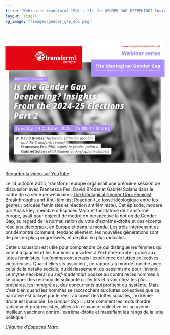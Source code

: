 ```yaml
---
title: "Webinaire transform! [EN] : *Is the GENDER GAP DEEPENING? Insights from 24-25 elections*"
layout: single
og_image: "/images/gender_gap_ep1.png"

---
```


![Webinaire](images/illus_gender_gap_ep1.png)

[Regarder la vidéo sur YouTube](https://www.youtube.com/watch?v=ID_DE_LA_VIDÉO)

Le 14 octobre 2025, transform! europe organisait une première session de discussion avec Francesca Feo, David Broder et Gabriel Solans dans le cadre de sa série de webinaires [The Ideological Gender Gap: Feminist Breakthroughs and Anti-feminist Reaction](https://transform-network.net/event/is-the-gender-gap-deepening-insights-from-the-2024-25-elections/) (Le fossé idéologique entre les genres : percées féministes et réaction antiféministe). Cet épisode, modéré par Anaïs Fley, membre d'Espaces Marx et facilitatrice de transform! europe, avait pour objectif de mettre en perspective la notion de Gender Gap, au regard de la normalisation du vote d'extrême-droite et des récents résultats électoraux, en Europe et dans le monde. Les trois intervenant·es ont démontré comment, tendanciellement, les nouvelles générations sont de plus en plus progressives, et de plus en plus radicales.

Cette discussion est utile pour comprendre ce qui distingue les femmes qui votent à gauche et les hommes qui votent à l'extrême-droite : grâce aux luttes féministes, les femmes ont acquis l'expérience de luttes collectives victorieuses. Quand elles s'y associent, ce rapport au monde tranche avec celui de la défaite sociale, du déclassement, du pessimisme pour l'avenir. Le mythe néolibéral du *self-made man* pousse au contraire les hommes à se couper des réseaux de solidarité collectifs et à voir chez les plus précaires, les immigré·es, des concurrents qui profitent du système. Mais c'est bien quand les hommes se raccrochent aux luttes collectives que ce narrative est balayé par le réel : au cœur des luttes sociales, l'extrême-droite est inaudible. Le *Gender Gap* illustre comment les mots d'ordre radicaux et progressistes, alliés à la croyance collective en un avenir meilleur, vaccinent contre l'extrême-droite et massifient les rangs de la lutte politique !

*L'équipe d'Espaces Marx*
